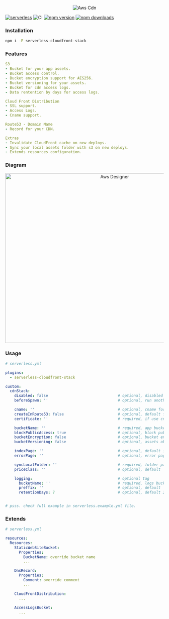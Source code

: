 <p align="center">
  <img alt="Aws Cdn" src="https://user-images.githubusercontent.com/621906/79572060-adf02b00-8092-11ea-9a43-76ba7f66a0a5.jpg">
</p>

[![serverless](http://public.serverless.com/badges/v3.svg)](http://www.serverless.com)
![CI](https://github.com/w4rlock/serverless-cloudfront-stack/workflows/CI/badge.svg)
[![npm version](https://badge.fury.io/js/serverless-cloudfront-stack.svg)](https://badge.fury.io/js/serverless-cloudfront-stack)
[![npm downloads](https://img.shields.io/npm/dt/serverless-cloudfront-stack.svg?style=flat)](https://www.npmjs.com/package/serverless-cloudfront-stack)


### Installation
```bash
npm i -E serverless-cloudfront-stack
```

### Features
```yaml
S3
- Bucket for your app assets.
- Bucket access control.
- Bucket encryption support for AES256.
- Bucket versioning for your assets.
- Bucket for cdn access logs.
- Data rentention by days for access logs.

Cloud Front Distribution
- SSL support.
- Access Logs.
- Cname support.

Route53 - Domain Name
- Record for your CDN.

Extras
- Invalidate CloudFront cache on new deploys.
- Sync your local assets folder with s3 on new deploys.
- Extends resources configuration.
```
### Diagram

<p align="center">
  <img alt="Aws Designer" width="680" height="540" src="https://user-images.githubusercontent.com/621906/79576361-881a5480-8099-11ea-83f5-f138a415a237.png">
</p>

### Usage
```yaml
# serverless.yml

plugins:
  - serverless-cloudfront-stack

custom:
  cdnStack:
    disabled: false                               # optional, disabled this plugin
    beforeSpawn: ''                               # optional, run another hook plugin

    cname: ''                                     # optional, cname for cdn.
    createInRoute53: false                        # optional, default false, create cname record
    certificate: ''                               # required, if use cname

    bucketName: ''                                # required, app bucket name
    blockPublicAccess: true                       # optional, block public acccess to s3
    bucketEncryption: false                       # optional, bucket encryption for AES256
    bucketVersioning: false                       # optional, assets object versioning (backup)

    indexPage: ''                                 # optional, default index.html
    errorPage: ''                                 # optional, error page

    syncLocalFolder: ''                           # required, folder path to sync with s3
    priceClass: ''                                # optional, default 'PriceClass_100'

    logging:                                      # optional tag
      bucketName: ''                              # required, logs bucket name
      preffix: ''                                 # optional, default 'Access/'
      retentionDays: 7                            # optional, default 21 days


# psss. check full example in serverless.example.yml file.
```

### Extends
```yaml
# serverless.yml

resources:
  Resources:
    StaticWebSiteBucket:
      Properties:
        BucketName: override bucket name
        ...

    DnsRecord:
      Properties:
        Comment: override comment
        ...

    CloudFrontDistribution:
      ...

    AccessLogsBucket:
      ...

```
